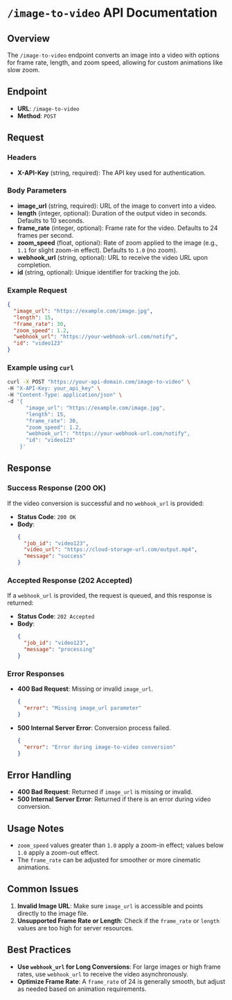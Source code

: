 
# `/image-to-video` API Documentation

## Overview
The `/image-to-video` endpoint converts an image into a video with options for frame rate, length, and zoom speed, allowing for custom animations like slow zoom.

## Endpoint
- **URL**: `/image-to-video`
- **Method**: `POST`

## Request

### Headers
- **X-API-Key** (string, required): The API key used for authentication.

### Body Parameters
- **image_url** (string, required): URL of the image to convert into a video.
- **length** (integer, optional): Duration of the output video in seconds. Defaults to 10 seconds.
- **frame_rate** (integer, optional): Frame rate for the video. Defaults to 24 frames per second.
- **zoom_speed** (float, optional): Rate of zoom applied to the image (e.g., `1.1` for slight zoom-in effect). Defaults to `1.0` (no zoom).
- **webhook_url** (string, optional): URL to receive the video URL upon completion.
- **id** (string, optional): Unique identifier for tracking the job.

### Example Request
```json
{
  "image_url": "https://example.com/image.jpg",
  "length": 15,
  "frame_rate": 30,
  "zoom_speed": 1.2,
  "webhook_url": "https://your-webhook-url.com/notify",
  "id": "video123"
}
```

### Example using `curl`
```bash
curl -X POST "https://your-api-domain.com/image-to-video" \
-H "X-API-Key: your_api_key" \
-H "Content-Type: application/json" \
-d '{
      "image_url": "https://example.com/image.jpg",
      "length": 15,
      "frame_rate": 30,
      "zoom_speed": 1.2,
      "webhook_url": "https://your-webhook-url.com/notify",
      "id": "video123"
    }'
```

## Response

### Success Response (200 OK)
If the video conversion is successful and no `webhook_url` is provided:
- **Status Code**: `200 OK`
- **Body**:
    ```json
    {
      "job_id": "video123",
      "video_url": "https://cloud-storage-url.com/output.mp4",
      "message": "success"
    }
    ```

### Accepted Response (202 Accepted)
If a `webhook_url` is provided, the request is queued, and this response is returned:
- **Status Code**: `202 Accepted`
- **Body**:
    ```json
    {
      "job_id": "video123",
      "message": "processing"
    }
    ```

### Error Responses
- **400 Bad Request**: Missing or invalid `image_url`.
  ```json
  {
    "error": "Missing image_url parameter"
  }
  ```
- **500 Internal Server Error**: Conversion process failed.
  ```json
  {
    "error": "Error during image-to-video conversion"
  }
  ```

## Error Handling
- **400 Bad Request**: Returned if `image_url` is missing or invalid.
- **500 Internal Server Error**: Returned if there is an error during video conversion.

## Usage Notes
- `zoom_speed` values greater than `1.0` apply a zoom-in effect; values below `1.0` apply a zoom-out effect.
- The `frame_rate` can be adjusted for smoother or more cinematic animations.

## Common Issues
1. **Invalid Image URL**: Make sure `image_url` is accessible and points directly to the image file.
2. **Unsupported Frame Rate or Length**: Check if the `frame_rate` or `length` values are too high for server resources.

## Best Practices
- **Use `webhook_url` for Long Conversions**: For large images or high frame rates, use `webhook_url` to receive the video asynchronously.
- **Optimize Frame Rate**: A `frame_rate` of 24 is generally smooth, but adjust as needed based on animation requirements.
